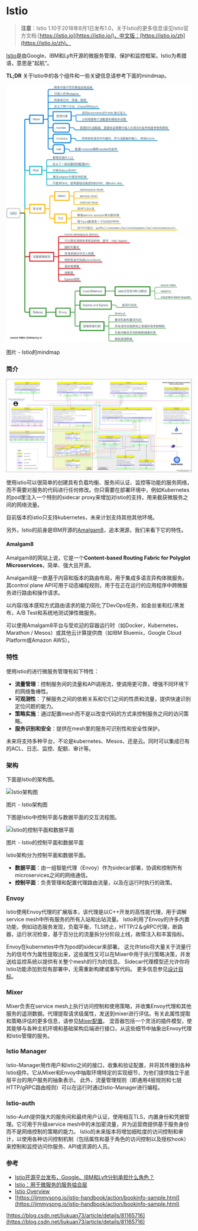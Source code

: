 # Istio

> **注意**：Istio 1.10于2018年8月1日发布1.0，关于Istio的更多信息请见Istio官方文档:[https://istio.io](https://istio.io/)，中文版：[https://istio.io/zh](https://istio.io/zh)。

[Istio](https://istio.io/)是由Google、IBM和Lyft开源的微服务管理、保护和监控框架。Istio为希腊语，意思是”起航“。

**TL;DR** 关于Istio中的各个组件和一些关键信息请参考下面的mindmap。

![](../../.gitbook/assets/image%20%2882%29.png)

图片 - Istio的mindmap

### 简介 <a id="&#x7B80;&#x4ECB;"></a>

![](../../.gitbook/assets/image%20%2811%29.png)

使用istio可以很简单的创建具有负载均衡、服务间认证、监控等功能的服务网络，而不需要对服务的代码进行任何修改。你只需要在部署环境中，例如Kubernetes的pod里注入一个特别的sidecar proxy来增加对istio的支持，用来截获微服务之间的网络流量。

目前版本的istio只支持kubernetes，未来计划支持其他其他环境。

另外，Istio的前身是IBM开源的[Amalgam8](https://www.amalgam8.io/)，追本溯源，我们来看下它的特性。

#### Amalgam8 <a id="amalgam8"></a>

Amalgam8的网站上说，它是一个**Content-based Routing Fabric for Polyglot Microservices**，简单、强大且开源。

Amalgam8是一款基于内容和版本的路由布局，用于集成多语言异构体微服务。 其control plane API可用于动态编程规则，用于在正在运行的应用程序中跨微服务进行路由和操作请求。

以内容/版本感知方式路由请求的能力简化了DevOps任务，如金丝雀和红/黑发布，A/B Test和系统地测试弹性微服务。

可以使用Amalgam8平台与受欢迎的容器运行时（如Docker，Kubernetes，Marathon / Mesos）或其他云计算提供商（如IBM Bluemix，Google Cloud Platform或Amazon AWS）。

### 特性 <a id="&#x7279;&#x6027;"></a>

使用istio的进行微服务管理有如下特性：

* **流量管理**：控制服务间的流量和API调用流，使调用更可靠，增强不同环境下的网络鲁棒性。
* **可观测性**：了解服务之间的依赖关系和它们之间的性质和流量，提供快速识别定位问题的能力。
* **策略实施**：通过配置mesh而不是以改变代码的方式来控制服务之间的访问策略。
* **服务识别和安全**：提供在mesh里的服务可识别性和安全性保护。

未来将支持多种平台，不论是kubernetes、Mesos、还是云。同时可以集成已有的ACL、日志、监控、配额、审计等。

### 架构 <a id="&#x67B6;&#x6784;"></a>

下面是Istio的架构图。

![Istio&#x67B6;&#x6784;&#x56FE;](https://jimmysong.io/kubernetes-handbook/images/istio-arch-v0.1.jpg)

图片 - Istio架构图

下图是Istio中控制平面与数据平面的交互流程图。

![Istio&#x7684;&#x63A7;&#x5236;&#x5E73;&#x9762;&#x548C;&#x6570;&#x636E;&#x5E73;&#x9762;](https://jimmysong.io/kubernetes-handbook/images/istio-arch.jpg)

图片 - Istio的控制平面和数据平面

Istio架构分为控制平面和数据平面。

* **数据平面**：由一组智能代理（Envoy）作为sidecar部署，协调和控制所有microservices之间的网络通信。
* **控制平面**：负责管理和配置代理路由流量，以及在运行时执行的政策。

### Envoy <a id="envoy"></a>

Istio使用Envoy代理的扩展版本，该代理是以C++开发的高性能代理，用于调解service mesh中所有服务的所有入站和出站流量。 Istio利用了Envoy的许多内置功能，例如动态服务发现，负载平衡，TLS终止，HTTP/2＆gRPC代理，断路器，运行状况检查，基于百分比的流量拆分分阶段上线，故障注入和丰富指标。

Envoy在kubernetes中作为pod的sidecar来部署。 这允许Istio将大量关于流量行为的信号作为属性提取出来，这些属性又可以在Mixer中用于执行策略决策，并发送给监控系统以提供有关整个mesh的行为的信息。 Sidecar代理模型还允许你将Istio功能添加到现有部署中，无需重新构建或重写代码。 更多信息参见[设计目标](https://istio.io/docs/concepts/what-is-istio/goals.html)。

### Mixer <a id="mixer"></a>

Mixer负责在service mesh上执行访问控制和使用策略，并收集Envoy代理和其他服务的遥测数据。代理提取请求级属性，发送到mixer进行评估。有关此属性提取和策略评估的更多信息，请参见[Mixer配置](https://istio.io/docs/concepts/policy-and-control/mixer-config.html)。 混音器包括一个灵活的插件模型，使其能够与各种主机环境和基础架构后端进行接口，从这些细节中抽象出Envoy代理和Istio管理的服务。

### Istio Manager <a id="istio-manager"></a>

Istio-Manager用作用户和Istio之间的接口，收集和验证配置，并将其传播到各种Istio组件。它从Mixer和Envoy中抽取环境特定的实现细节，为他们提供独立于底层平台的用户服务的抽象表示。 此外，流量管理规则（即通用4层规则和七层HTTP/gRPC路由规则）可以在运行时通过Istio-Manager进行编程。

### Istio-auth <a id="istio-auth"></a>

Istio-Auth提供强大的服务间和最终用户认证，使用相互TLS，内置身份和凭据管理。它可用于升级service mesh中的未加密流量，并为运营商提供基于服务身份而不是网络控制的策略的能力。 Istio的未来版本将增加细粒度的访问控制和审计，以使用各种访问控制机制（包括属性和基于角色的访问控制以及授权hook）来控制和监控访问你服务、API或资源的人员。

### 参考 <a id="&#x53C2;&#x8003;"></a>

* [Istio开源平台发布，Google、IBM和Lyft分别承担什么角色？](http://www.leiphone.com/news/201705/RwRlyAs7Mi8pqhSb.html)
* [Istio：用于微服务的服务啮合层](http://www.infoq.com/cn/news/2017/05/istio?utm_source=news_about_opensource&utm_medium=link&utm_campaign=opensource)
* [Istio Overview](https://istio.io/docs/concepts/what-is-istio/overview.html)
* [https://jimmysong.io/istio-handbook/action/bookinfo-sample.html](https://jimmysong.io/istio-handbook/action/bookinfo-sample.html)

[https://blog.csdn.net/liukuan73/article/details/81165716](https://blog.csdn.net/liukuan73/article/details/81165716)

